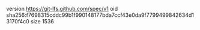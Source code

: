 version https://git-lfs.github.com/spec/v1
oid sha256:f7698315cddc99b1f990148177bda7ccf43e0da9f7799499842634d13170f4c0
size 1536
